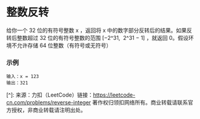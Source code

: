 # 整数反转

给你一个 32 位的有符号整数 x ，返回将 x 中的数字部分反转后的结果。如果反转后整数超过 32 位的有符号整数的范围 [−2^31,  2^31 − 1] ，就返回 0。假设环境不允许存储 64 位整数（有符号或无符号）

### 示例
```
输入：x = 123
输出：321
```

[^]: 来源：力扣（LeetCode）链接：https://leetcode-cn.com/problems/reverse-integer 著作权归领扣网络所有。商业转载请联系官方授权，非商业转载请注明出处。

